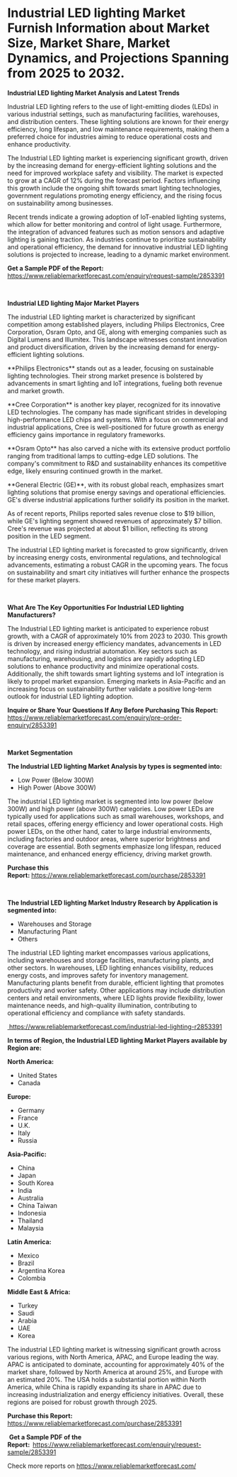 <p><h1>Industrial LED lighting Market Furnish Information about Market Size, Market Share, Market Dynamics, and Projections Spanning from 2025 to 2032.</h1></p><p><strong>Industrial LED lighting Market Analysis and Latest Trends</strong></p>
<p><p>Industrial LED lighting refers to the use of light-emitting diodes (LEDs) in various industrial settings, such as manufacturing facilities, warehouses, and distribution centers. These lighting solutions are known for their energy efficiency, long lifespan, and low maintenance requirements, making them a preferred choice for industries aiming to reduce operational costs and enhance productivity.</p><p>The Industrial LED lighting market is experiencing significant growth, driven by the increasing demand for energy-efficient lighting solutions and the need for improved workplace safety and visibility. The market is expected to grow at a CAGR of 12% during the forecast period. Factors influencing this growth include the ongoing shift towards smart lighting technologies, government regulations promoting energy efficiency, and the rising focus on sustainability among businesses.</p><p>Recent trends indicate a growing adoption of IoT-enabled lighting systems, which allow for better monitoring and control of light usage. Furthermore, the integration of advanced features such as motion sensors and adaptive lighting is gaining traction. As industries continue to prioritize sustainability and operational efficiency, the demand for innovative industrial LED lighting solutions is projected to increase, leading to a dynamic market environment.</p></p>
<p><strong>Get a Sample PDF of the Report:&nbsp;</strong> <a href="https://www.reliablemarketforecast.com/enquiry/request-sample/2853391?utm_campaign=3381&utm_medium=2&utm_source=Github&utm_content=ia&utm_term=11032025&utm_id=industrial-led-lighting">https://www.reliablemarketforecast.com/enquiry/request-sample/2853391</a></p>
<p>&nbsp;</p>
<p><strong>Industrial LED lighting Major Market Players</strong></p>
<p><p>The industrial LED lighting market is characterized by significant competition among established players, including Philips Electronics, Cree Corporation, Osram Opto, and GE, along with emerging companies such as Digital Lumens and Illumitex. This landscape witnesses constant innovation and product diversification, driven by the increasing demand for energy-efficient lighting solutions.</p><p>**Philips Electronics** stands out as a leader, focusing on sustainable lighting technologies. Their strong market presence is bolstered by advancements in smart lighting and IoT integrations, fueling both revenue and market growth.</p><p>**Cree Corporation** is another key player, recognized for its innovative LED technologies. The company has made significant strides in developing high-performance LED chips and systems. With a focus on commercial and industrial applications, Cree is well-positioned for future growth as energy efficiency gains importance in regulatory frameworks.</p><p>**Osram Opto** has also carved a niche with its extensive product portfolio ranging from traditional lamps to cutting-edge LED solutions. The company's commitment to R&D and sustainability enhances its competitive edge, likely ensuring continued growth in the market.</p><p>**General Electric (GE)**, with its robust global reach, emphasizes smart lighting solutions that promise energy savings and operational efficiencies. GE's diverse industrial applications further solidify its position in the market.</p><p>As of recent reports, Philips reported sales revenue close to $19 billion, while GE's lighting segment showed revenues of approximately $7 billion. Cree's revenue was projected at about $1 billion, reflecting its strong position in the LED segment.</p><p>The industrial LED lighting market is forecasted to grow significantly, driven by increasing energy costs, environmental regulations, and technological advancements, estimating a robust CAGR in the upcoming years. The focus on sustainability and smart city initiatives will further enhance the prospects for these market players.</p></p>
<p>&nbsp;</p>
<p><strong>What Are The Key Opportunities For Industrial LED lighting Manufacturers?</strong></p>
<p><p>The Industrial LED lighting market is anticipated to experience robust growth, with a CAGR of approximately 10% from 2023 to 2030. This growth is driven by increased energy efficiency mandates, advancements in LED technology, and rising industrial automation. Key sectors such as manufacturing, warehousing, and logistics are rapidly adopting LED solutions to enhance productivity and minimize operational costs. Additionally, the shift towards smart lighting systems and IoT integration is likely to propel market expansion. Emerging markets in Asia-Pacific and an increasing focus on sustainability further validate a positive long-term outlook for industrial LED lighting adoption.</p></p>
<p><strong>Inquire or Share Your Questions If Any Before Purchasing This Report:</strong> <a href="https://www.reliablemarketforecast.com/enquiry/pre-order-enquiry/2853391?utm_campaign=3381&utm_medium=2&utm_source=Github&utm_content=ia&utm_term=11032025&utm_id=industrial-led-lighting">https://www.reliablemarketforecast.com/enquiry/pre-order-enquiry/2853391</a></p>
<p>&nbsp;</p>
<p><strong>Market Segmentation</strong></p>
<p><strong>The Industrial LED lighting Market Analysis by types is segmented into:</strong></p>
<p><ul><li>Low Power (Below 300W)</li><li>High Power (Above 300W)</li></ul></p>
<p><p>The industrial LED lighting market is segmented into low power (below 300W) and high power (above 300W) categories. Low power LEDs are typically used for applications such as small warehouses, workshops, and retail spaces, offering energy efficiency and lower operational costs. High power LEDs, on the other hand, cater to large industrial environments, including factories and outdoor areas, where superior brightness and coverage are essential. Both segments emphasize long lifespan, reduced maintenance, and enhanced energy efficiency, driving market growth.</p></p>
<p><strong>Purchase this Report:&nbsp;</strong><a href="https://www.reliablemarketforecast.com/purchase/2853391?utm_campaign=3381&utm_medium=2&utm_source=Github&utm_content=ia&utm_term=11032025&utm_id=industrial-led-lighting">https://www.reliablemarketforecast.com/purchase/2853391</a></p>
<p>&nbsp;</p>
<p><strong>The Industrial LED lighting Market Industry Research by Application is segmented into:</strong></p>
<p><ul><li>Warehouses and Storage</li><li>Manufacturing Plant</li><li>Others</li></ul></p>
<p><p>The industrial LED lighting market encompasses various applications, including warehouses and storage facilities, manufacturing plants, and other sectors. In warehouses, LED lighting enhances visibility, reduces energy costs, and improves safety for inventory management. Manufacturing plants benefit from durable, efficient lighting that promotes productivity and worker safety. Other applications may include distribution centers and retail environments, where LED lights provide flexibility, lower maintenance needs, and high-quality illumination, contributing to operational efficiency and compliance with safety standards.</p></p>
<p><a href="https://www.reliablemarketforecast.com/industrial-led-lighting-r2853391?utm_campaign=3381&utm_medium=2&utm_source=Github&utm_content=ia&utm_term=11032025&utm_id=industrial-led-lighting">&nbsp;https://www.reliablemarketforecast.com/industrial-led-lighting-r2853391</a></p>
<p><strong>In terms of Region, the Industrial LED lighting Market Players available by Region are:</strong></p>
<p>
    <p> <strong> North America: </strong>
        <ul>
            <li>United States</li>
            <li>Canada</li>
        </ul>
        </p> 
    <p> <strong> Europe: </strong>
        <ul>
            <li>Germany</li>
            <li>France</li>
            <li>U.K.</li>
            <li>Italy</li>
            <li>Russia</li>
        </ul>
        </p> 
    <p> <strong> Asia-Pacific: </strong>
        <ul>
            <li>China</li>
            <li>Japan</li>
            <li>South Korea</li>
            <li>India</li>
            <li>Australia</li>
            <li>China Taiwan</li>
            <li>Indonesia</li>
            <li>Thailand</li>
            <li>Malaysia</li>
        </ul>
        </p> 
    <p> <strong> Latin America: </strong>
        <ul>
            <li>Mexico</li>
            <li>Brazil</li>
            <li>Argentina Korea</li>
            <li>Colombia</li>
        </ul>
        </p> 
    <p> <strong> Middle East & Africa: </strong>
        <ul>
            <li>Turkey</li>
            <li>Saudi</li>
            <li>Arabia</li>
            <li>UAE</li>
            <li>Korea</li>
        </ul>
    </p>
    </p>
<p><p>The industrial LED lighting market is witnessing significant growth across various regions, with North America, APAC, and Europe leading the way. APAC is anticipated to dominate, accounting for approximately 40% of the market share, followed by North America at around 25%, and Europe with an estimated 20%. The USA holds a substantial portion within North America, while China is rapidly expanding its share in APAC due to increasing industrialization and energy efficiency initiatives. Overall, these regions are poised for robust growth through 2025.</p></p>
<p><strong>Purchase this Report: </strong><a href="https://www.reliablemarketforecast.com/purchase/2853391?utm_campaign=3381&utm_medium=2&utm_source=Github&utm_content=ia&utm_term=11032025&utm_id=industrial-led-lighting">https://www.reliablemarketforecast.com/purchase/2853391</a></p>
<p>&nbsp;<strong>Get a Sample PDF of the Report:&nbsp;&nbsp;</strong><a href="https://www.reliablemarketforecast.com/enquiry/request-sample/2853391?utm_campaign=3381&utm_medium=2&utm_source=Github&utm_content=ia&utm_term=11032025&utm_id=industrial-led-lighting">https://www.reliablemarketforecast.com/enquiry/request-sample/2853391</a></p>
<p><strong></strong></p>
<p>Check more reports on <a href="https://www.reliablemarketforecast.com/?utm_campaign=3381&utm_medium=2&utm_source=Github&utm_content=ia&utm_term=11032025&utm_id=industrial-led-lighting">https://www.reliablemarketforecast.com/</a></p>